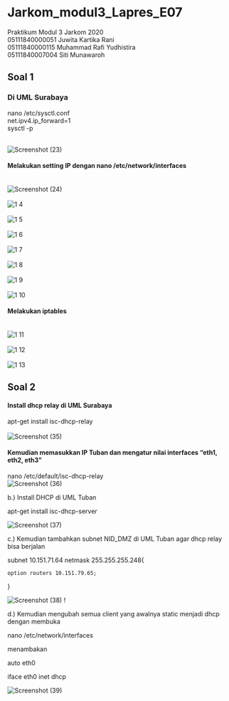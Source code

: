 # Jarkom_modul3_Lapres_E07
Praktikum Modul 3 Jarkom 2020<br/>
05111840000051 Juwita Kartika Rani<br/>
05111840000115 Muhammad Rafi Yudhistira<br/>
05111840007004 Siti Munawaroh<br/>
## Soal 1
### Di UML Surabaya
nano /etc/sysctl.conf<br/>
net.ipv4.ip_forward=1<br/>
sysctl -p<br/>

<br/>![Screenshot (23)](https://user-images.githubusercontent.com/58022238/100530185-49e53600-3221-11eb-82b6-de50f8ed356c.png)<br/>

#### Melakukan setting IP dengan nano /etc/network/interfaces
<br/>![Screenshot (24)](https://user-images.githubusercontent.com/58022238/100530216-b52f0800-3221-11eb-9dab-c65873b9c96f.png)<br/>
<br/>![1 4](https://user-images.githubusercontent.com/56763570/100535252-16c48780-31cc-11eb-9b57-79625563d0f5.png)<br/>
<br/>![1 5](https://user-images.githubusercontent.com/56763570/100535254-19bf7800-31cc-11eb-9bff-131991c9ccee.png)<br/>
<br/>![1 6](https://user-images.githubusercontent.com/56763570/100535255-1cba6880-31cc-11eb-8176-9baa25cb9276.png)<br/>
<br/>![1 7](https://user-images.githubusercontent.com/56763570/100535256-1d52ff00-31cc-11eb-9085-075b881e6218.png)<br/>
<br/>![1 8](https://user-images.githubusercontent.com/56763570/100535257-1f1cc280-31cc-11eb-9778-35fd2eb8beee.png)<br/>
<br/>![1 9](https://user-images.githubusercontent.com/56763570/100535260-23e17680-31cc-11eb-8027-9da4ba6d39f5.png)<br/>
<br/>![1 10](https://user-images.githubusercontent.com/56763570/100535261-23e17680-31cc-11eb-91e9-a9729f7f6ee6.png)<br/>

#### Melakukan iptables
<br/>![1 11](https://user-images.githubusercontent.com/56763570/100535355-019c2880-31cd-11eb-8006-08880dba0245.png)<br/>
<br/>![1 12](https://user-images.githubusercontent.com/56763570/100535361-0b259080-31cd-11eb-90d7-3e30e074e15b.png)<br/>
<br/>![1 13](https://user-images.githubusercontent.com/56763570/100535362-0c56bd80-31cd-11eb-982b-b57f2cee63c3.png)<br/>

## Soal 2 
#### Install dhcp relay di UML Surabaya<br/>
apt-get install isc-dhcp-relay<br/>
<br/>![Screenshot (35)](https://user-images.githubusercontent.com/58022238/100530530-cf6ae500-3225-11eb-92f1-4d2da1552156.png)<br/>

#### Kemudian memasukkan IP Tuban dan mengatur nilai interfaces “eth1, eth2, eth3”
nano /etc/default/isc-dhcp-relay
<br/>![Screenshot (36)](https://user-images.githubusercontent.com/58022238/100530531-d265d580-3225-11eb-80f3-af73e210dec8.png)<br/>

b.) Install DHCP di UML Tuban

apt-get install isc-dhcp-server

![Screenshot (37)](https://user-images.githubusercontent.com/58022238/100530534-d560c600-3225-11eb-876d-7ee5b22c6152.png)


c.) Kemudian tambahkan subnet NID_DMZ di UML Tuban agar dhcp relay bisa berjalan

subnet 10.151.71.64 netmask 255.255.255.248{

	option routers 10.151.79.65;
}

![Screenshot (38)](https://user-images.githubusercontent.com/58022238/100530535-d85bb680-3225-11eb-826f-bc7bf20e59c4.png)
!

d.) Kemudian mengubah semua client yang awalnya static menjadi dhcp dengan membuka

nano /etc/network/interfaces

menambakan

auto eth0

iface eth0 inet dhcp

![Screenshot (39)](https://user-images.githubusercontent.com/58022238/100530538-dc87d400-3225-11eb-9c3f-aec430cd9b38.png)




